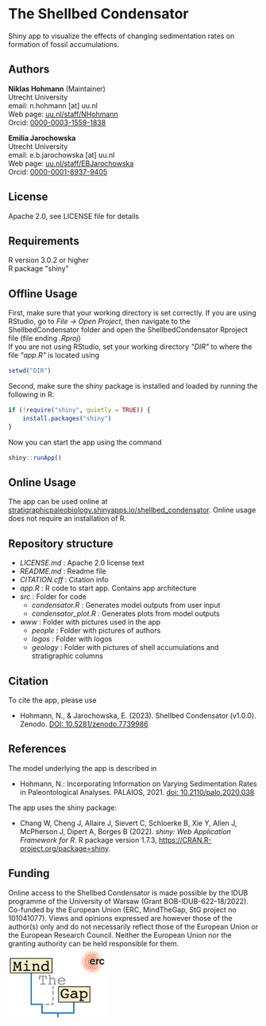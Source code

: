 # The Shellbed Condensator

Shiny app to visualize the effects of changing sedimentation rates on formation of fossil accumulations.

## Authors

__Niklas Hohmann__ (Maintainer)  
Utrecht University  
email: n.hohmann [at] uu.nl  
Web page: [uu.nl/staff/NHohmann](https://www.uu.nl/staff/nhohmann)  
Orcid: [0000-0003-1559-1838](https://orcid.org/0000-0003-1559-1838)

__Emilia Jarochowska__  
Utrecht University  
email: e.b.jarochowska [at] uu.nl  
Web page: [uu.nl/staff/EBJarochowska](https://www.uu.nl/staff/EBJarochowska)  
Orcid: [0000-0001-8937-9405](https://orcid.org/0000-0001-8937-9405)

## License

Apache 2.0, see LICENSE file for details

## Requirements

R version 3.0.2 or higher  
R package "shiny"

## Offline Usage

First, make sure that your working directory is set correctly. If you are using RStudio, go to _File -> Open Project_, then navigate to the ShellbedCondensator folder and open the ShellbedCondensator Rproject file (file ending _.Rproj_)  
If you are not using RStudio, set your working directory _"DIR"_ to where the file _"app.R"_ is located using

``` R
setwd("DIR")
```

Second, make sure the _shiny_ package is installed and loaded by running the following in R:

``` R
if (!require("shiny", quietly = TRUE)) {
    install.packages("shiny")
}
```

Now you can start the app using the command

``` R
shiny::runApp()
```

## Online Usage

The app can be used online at [stratigraphicpaleobiology.shinyapps.io/shellbed_condensator](https://stratigraphicpaleobiology.shinyapps.io/shellbed_condensator/). Online usage does not require an installation of R.

## Repository structure

- _LICENSE.md_ : Apache 2.0 license text
- _README.md_ : Readme file
- _CITATION.cff_ : Citation info
- _app.R_ : R code to start app. Contains app architecture
- _src_ : Folder for code
  - _condensator.R_ : Generates model outputs from user input
  - _condensator_plot.R_ : Generates plots from model outputs
- _www_ : Folder with pictures used in the app  
  - _people_ : Folder with pictures of authors
  - _logos_ : Folder with logos  
  - _geology_ : Folder with pictures of shell accumulations and stratigraphic columns

## Citation

To cite the app, please use

- Hohmann, N., & Jarochowska, E. (2023). Shellbed Condensator (v1.0.0). Zenodo. [DOI: 10.5281/zenodo.7739986](https://doi.org/10.5281/zenodo.7739986)

## References

The model underlying the app is described in

- Hohmann, N.: Incorporating Information on Varying Sedimentation Rates in Paleontological Analyses. PALAIOS, 2021. [doi: 10.2110/palo.2020.038](https://doi.org/10.2110/palo.2020.038)

The app uses the shiny package:

- Chang W, Cheng J, Allaire J, Sievert C, Schloerke B, Xie Y, Allen J, McPherson J, Dipert A, Borges B
  (2022). _shiny: Web Application Framework for R_. R package version 1.7.3,
  <https://CRAN.R-project.org/package=shiny>.

## Funding

Online access to the Shellbed Condensator is made possible by the IDUB programme of the University of Warsaw (Grant BOB-IDUB-622-18/2022).  
Co-funded by the European Union (ERC, MindTheGap, StG project no 101041077). Views and opinions expressed are however those of the author(s) only and do not necessarily reflect those of the European Union or the European Research Council. Neither the European Union nor the granting authority can be held responsible for them.  
<img src="www/logos/mind_the_gap_logo.png"
     width="200"
     alt="Mind the Gap logo">

